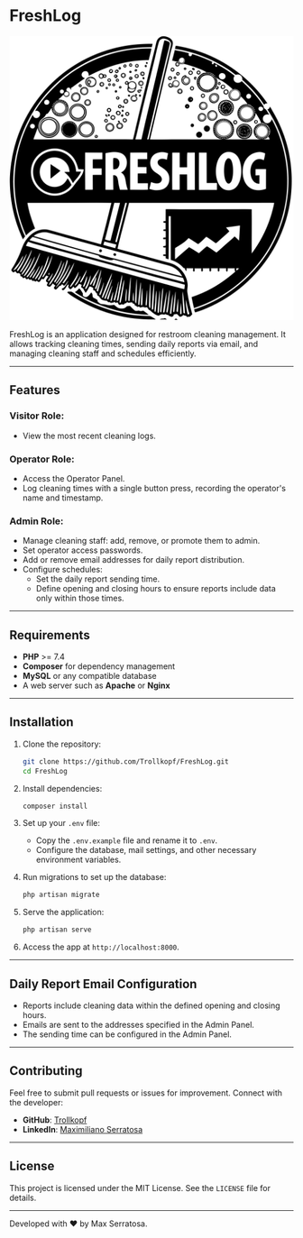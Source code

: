 
# FreshLog

![FreshLog Logo](public/images/logo.png)

FreshLog is an application designed for restroom cleaning management. It allows tracking cleaning times, sending daily reports via email, and managing cleaning staff and schedules efficiently.

---

## Features

### Visitor Role:
- View the most recent cleaning logs.

### Operator Role:
- Access the Operator Panel.
- Log cleaning times with a single button press, recording the operator's name and timestamp.

### Admin Role:
- Manage cleaning staff: add, remove, or promote them to admin.
- Set operator access passwords.
- Add or remove email addresses for daily report distribution.
- Configure schedules:
  - Set the daily report sending time.
  - Define opening and closing hours to ensure reports include data only within those times.

---

## Requirements

- **PHP** >= 7.4
- **Composer** for dependency management
- **MySQL** or any compatible database
- A web server such as **Apache** or **Nginx**

---

## Installation

1. Clone the repository:
   ```bash
   git clone https://github.com/Trollkopf/FreshLog.git
   cd FreshLog
   ```

2. Install dependencies:
   ```bash
   composer install
   ```

3. Set up your `.env` file:
   - Copy the `.env.example` file and rename it to `.env`.
   - Configure the database, mail settings, and other necessary environment variables.

4. Run migrations to set up the database:
   ```bash
   php artisan migrate
   ```

5. Serve the application:
   ```bash
   php artisan serve
   ```

6. Access the app at `http://localhost:8000`.

---

## Daily Report Email Configuration

- Reports include cleaning data within the defined opening and closing hours.
- Emails are sent to the addresses specified in the Admin Panel.
- The sending time can be configured in the Admin Panel.

---

## Contributing

Feel free to submit pull requests or issues for improvement. Connect with the developer:

- **GitHub**: [Trollkopf](https://github.com/Trollkopf)
- **LinkedIn**: [Maximiliano Serratosa](https://www.linkedin.com/in/maximiliano-serratosa-obladen-full-stack-developer/)

---

## License

This project is licensed under the MIT License. See the `LICENSE` file for details.

---

Developed with ❤️ by Max Serratosa.
